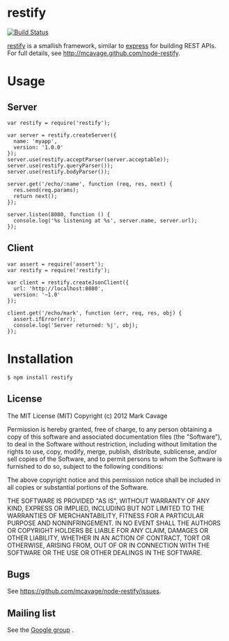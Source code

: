 # restify

[![Build Status](https://travis-ci.org/mcavage/node-restify.png)](https://travis-ci.org/mcavage/node-restify)

[restify](http://mcavage.github.com/node-restify) is a smallish framework,
similar to [express](http://expressjs.com) for building REST APIs.  For full
details, see http://mcavage.github.com/node-restify.

# Usage

## Server

    var restify = require('restify');

    var server = restify.createServer({
      name: 'myapp',
      version: '1.0.0'
    });
    server.use(restify.acceptParser(server.acceptable));
    server.use(restify.queryParser());
    server.use(restify.bodyParser());

    server.get('/echo/:name', function (req, res, next) {
      res.send(req.params);
      return next();
    });

    server.listen(8080, function () {
      console.log('%s listening at %s', server.name, server.url);
    });

## Client

    var assert = require('assert');
    var restify = require('restify');

    var client = restify.createJsonClient({
      url: 'http://localhost:8080',
      version: '~1.0'
    });

    client.get('/echo/mark', function (err, req, res, obj) {
      assert.ifError(err);
      console.log('Server returned: %j', obj);
    });

# Installation

    $ npm install restify

## License

The MIT License (MIT)
Copyright (c) 2012 Mark Cavage

Permission is hereby granted, free of charge, to any person obtaining a copy of
this software and associated documentation files (the "Software"), to deal in
the Software without restriction, including without limitation the rights to
use, copy, modify, merge, publish, distribute, sublicense, and/or sell copies of
the Software, and to permit persons to whom the Software is furnished to do so,
subject to the following conditions:

The above copyright notice and this permission notice shall be included in all
copies or substantial portions of the Software.

THE SOFTWARE IS PROVIDED "AS IS", WITHOUT WARRANTY OF ANY KIND, EXPRESS OR
IMPLIED, INCLUDING BUT NOT LIMITED TO THE WARRANTIES OF MERCHANTABILITY,
FITNESS FOR A PARTICULAR PURPOSE AND NONINFRINGEMENT. IN NO EVENT SHALL THE
AUTHORS OR COPYRIGHT HOLDERS BE LIABLE FOR ANY CLAIM, DAMAGES OR OTHER
LIABILITY, WHETHER IN AN ACTION OF CONTRACT, TORT OR OTHERWISE, ARISING FROM,
OUT OF OR IN CONNECTION WITH THE SOFTWARE OR THE USE OR OTHER DEALINGS IN THE
SOFTWARE.

## Bugs

See <https://github.com/mcavage/node-restify/issues>.

## Mailing list

See the
[Google group](https://groups.google.com/forum/?hl=en&fromgroups#!forum/restify)
.
